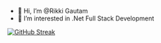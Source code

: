 - 👋 Hi, I’m @Rikki Gautam
- 👀 I’m interested in .Net Full Stack Development 


[![GitHub Streak](https://github-readme-streak-stats.herokuapp.com?user=Ritcus&theme=green_nur&date_format=%5BY%20%5DM%20j)](https://git.io/streak-stats)

